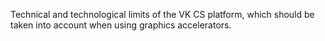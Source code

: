 Technical and technological limits of the VK CS platform, which should be taken into account when using graphics accelerators.
